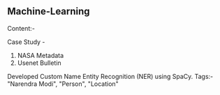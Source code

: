 ## Machine-Learning

Content:-

Case Study - 
  1) NASA Metadata 
  2) Usenet Bulletin
  
Developed Custom Name Entity Recognition (NER) using SpaCy.
Tags:- "Narendra Modi", "Person", "Location"

